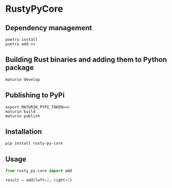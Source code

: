 # RustyPyCore

## Dependency management

```
poetry install
poetry add <>
```

## Building Rust binaries and adding them to Python package

```
maturin develop
```

## Publishing to PyPi

```
export MATURIN_PYPI_TOKEN=<>
maturin build
maturin publish
```

## Installation

```
pip install rusty-py-core
```

## Usage

```python
from rusty_py.core import add

result = add(left=2, right=2)
```